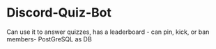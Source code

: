 # Discord-Quiz-Bot
Can use it to answer quizzes, has a leaderboard  - can pin, kick, or ban members- PostGreSQL as DB
